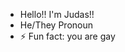 - Hello!! I'm Judas!!
- He/They Pronoun
- ⚡ Fun fact: you are gay

<!---
MisterAbyss/MisterAbyss is a ✨ special ✨ repository because its `README.md` (this file) appears on your GitHub profile.
You can click the Preview link to take a look at your changes.
--->
